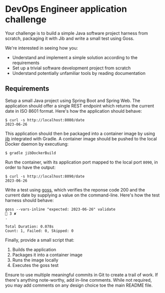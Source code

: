 # DevOps Engineer application challenge

Your challenge is to build a simple Java software project harness from scratch, packaging it with Jib and
write a small test using Goss.

We're interested in seeing how you:

- Understand and implement a simple solution according to the requirements
- Set up a trivial software development project from scratch
- Understand potentially unfamiliar tools by reading documentation

## Requirements

Setup a small Java project using Spring Boot and Spring Web. The application should offer a single REST
endpoint which returns the current date in ISO 8601 format. Here's how the application should behave:

```shell
$ curl -s http://localhost:8080/date
2023-06-26
```

This application should then be packaged into a container image by using [jib](https://github.com/GoogleContainerTools/jib)
integrated with Gradle. A container image should be pushed to the local Docker daemon by executiung:

```shell
$ gradle jibDockerBuild
```

Run the container, with its application port mapped to the local port `8090`, in order to have the output:

```shell
$ curl -s http://localhost:8090/date
2023-06-26
```

Write a test using [goss](https://github.com/goss-org/goss), which verifies the reponse code 200 and the
current date by supplying a value on the command-line. Here's how the test harness should behave:

```shell
goss --vars-inline "expected: 2023-06-26" validate                                                                                                                                                                                          3 ✘
.

Total Duration: 0.078s
Count: 1, Failed: 0, Skipped: 0
```

Finally, provide a small script that:

1. Builds the application
2. Packages it into a container image
3. Runs the image locally
4. Executes the goss test

Ensure to use multiple meaningful commits in Git to create a trail of work. If there's anything note-worthy, add
in-line comments. While not required, you may add comments on any design choice toe the main README file.
